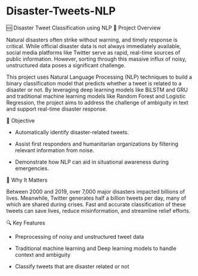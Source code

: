 # Disaster-Tweets-NLP
🆘 Disaster Tweet Classification using NLP
📌 Project Overview

Natural disasters often strike without warning, and timely response is critical. While official disaster data is not always immediately available, social media platforms like Twitter serve as rapid, real-time sources of public information. However, sorting through this massive influx of noisy, unstructured data poses a significant challenge.

This project uses Natural Language Processing (NLP) techniques to build a binary classification model that predicts whether a tweet is related to a disaster or not. By leveraging deep learning models like BiLSTM and GRU and traditional machine learning models like Random Forest and Logistic Regression, the project aims to address the challenge of ambiguity in text and support real-time disaster response.

🎯 Objective

- Automatically identify disaster-related tweets.

- Assist first responders and humanitarian organizations by filtering relevant information from noise.

- Demonstrate how NLP can aid in situational awareness during emergencies.

🧠 Why It Matters

Between 2000 and 2019, over 7,000 major disasters impacted billions of lives. Meanwhile, Twitter generates half a billion tweets per day, many of which are shared during crises. Fast and accurate classification of these tweets can save lives, reduce misinformation, and streamline relief efforts.

🔍 Key Features

- Preprocessing of noisy and unstructured tweet data

- Traditional machine learning and Deep learning models to handle context and ambiguity

- Classify tweets that are disaster related or not 
